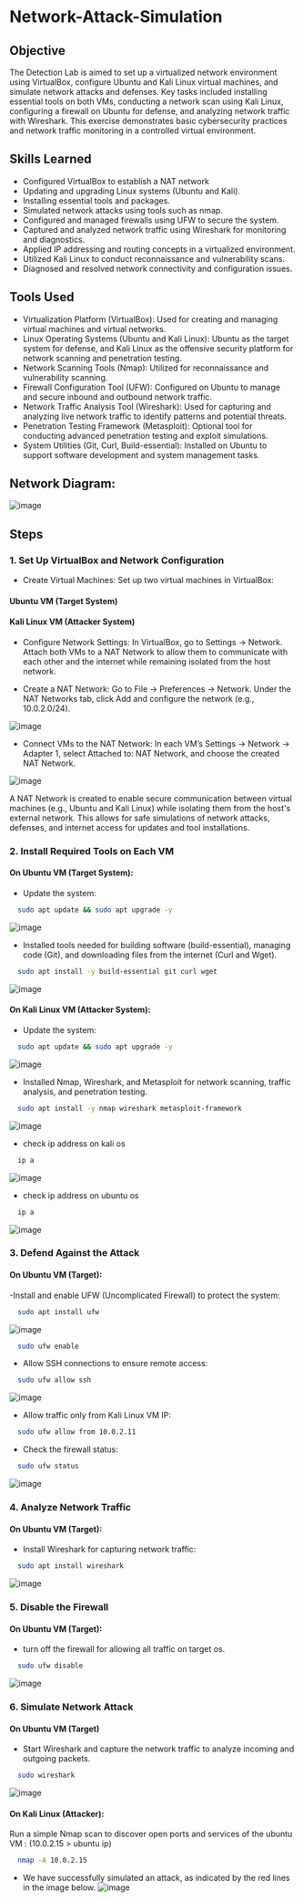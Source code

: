 # Network-Attack-Simulation

## Objective
The Detection Lab is aimed to set up a virtualized network environment using VirtualBox, configure Ubuntu and Kali Linux virtual machines, and simulate network attacks and defenses. Key tasks included installing essential tools on both VMs, conducting a network scan using Kali Linux, configuring a firewall on Ubuntu for defense, and analyzing network traffic with Wireshark. This exercise demonstrates basic cybersecurity practices and network traffic monitoring in a controlled virtual environment.

## Skills Learned
- Configured VirtualBox to establish a NAT network
- Updating and upgrading Linux systems (Ubuntu and Kali).
- Installing essential tools and packages.
- Simulated network attacks using tools such as nmap.
- Configured and managed firewalls using UFW to secure the system.
- Captured and analyzed network traffic using Wireshark for monitoring and diagnostics.
- Applied IP addressing and routing concepts in a virtualized environment.
- Utilized Kali Linux to conduct reconnaissance and vulnerability scans.
- Diagnosed and resolved network connectivity and configuration issues.

## Tools Used
- Virtualization Platform (VirtualBox): Used for creating and managing virtual machines and virtual networks.
- Linux Operating Systems (Ubuntu and Kali Linux): Ubuntu as the target system for defense, and Kali Linux as the offensive security platform for network scanning and penetration testing.
- Network Scanning Tools (Nmap): Utilized for reconnaissance and vulnerability scanning.
- Firewall Configuration Tool (UFW): Configured on Ubuntu to manage and secure inbound and outbound network traffic.
- Network Traffic Analysis Tool (Wireshark): Used for capturing and analyzing live network traffic to identify patterns and potential threats.
- Penetration Testing Framework (Metasploit): Optional tool for conducting advanced penetration testing and exploit simulations.
- System Utilities (Git, Curl, Build-essential): Installed on Ubuntu to support software development and system management tasks.

## Network Diagram:

![image](https://github.com/user-attachments/assets/83709f15-49f5-4fce-9d7b-4686c7ad69d4)


## Steps

### 1. Set Up VirtualBox and Network Configuration
- Create Virtual Machines:
Set up two virtual machines in VirtualBox:
#### Ubuntu VM (Target System)
#### Kali Linux VM (Attacker System)
- Configure Network Settings:
In VirtualBox, go to Settings -> Network.
Attach both VMs to a NAT Network to allow them to communicate with each other and the internet while remaining isolated from the host network.

- Create a NAT Network:
Go to File -> Preferences -> Network.
Under the NAT Networks tab, click Add and configure the network (e.g., 10.0.2.0/24).

![image](https://github.com/user-attachments/assets/b03d7bb8-36b3-4afb-bfaa-487627daaf09)

- Connect VMs to the NAT Network:
In each VM’s Settings -> Network -> Adapter 1, select Attached to: NAT Network, and choose the created NAT Network.

![image](https://github.com/user-attachments/assets/487c5e10-0a61-42e5-97cc-58729b35bce3)

A NAT Network is created to enable secure communication between virtual machines (e.g., Ubuntu and Kali Linux) while isolating them from the host's external network. This allows for safe simulations of network attacks, defenses, and internet access for updates and tool installations.
### 2. Install Required Tools on Each VM
#### On Ubuntu VM (Target System):

- Update the system:
```bash
  sudo apt update && sudo apt upgrade -y
```
![image](https://github.com/user-attachments/assets/111f5f6f-241b-4f1a-b121-43ad74e34aec)

- Installed tools needed for building software (build-essential), managing code (Git), and downloading files from the internet (Curl and Wget).
```bash
  sudo apt install -y build-essential git curl wget
```
![image](https://github.com/user-attachments/assets/ed3d3f86-8322-4ce6-a688-cacad30c09de)

#### On Kali Linux VM (Attacker System):

- Update the system:
```bash
  sudo apt update && sudo apt upgrade -y
```
![image](https://github.com/user-attachments/assets/00e799c3-9fc1-4b17-8b98-33be5bb3f766)

- Installed Nmap, Wireshark, and Metasploit for network scanning, traffic analysis, and penetration testing.
```bash
  sudo apt install -y nmap wireshark metasploit-framework
```
![image](https://github.com/user-attachments/assets/c2f13764-a59a-4929-868e-7c36accfb6b8)

- check ip address on kali os
```bash
  ip a
```
![image](https://github.com/user-attachments/assets/75ec8cbe-64a2-4f51-aa3b-249d9d2a00b6)

- check ip address on ubuntu os
```bash
  ip a
```
![image](https://github.com/user-attachments/assets/52c4c8a2-1a57-4571-ba5b-0f9d76cd76cc)

### 3. Defend Against the Attack
#### On Ubuntu VM (Target):
-Install and enable UFW (Uncomplicated Firewall) to protect the system:
```bash
  sudo apt install ufw
```
![image](https://github.com/user-attachments/assets/ec3d45ab-d57a-44fa-b779-ff8b714d7979)

```bash
  sudo ufw enable
```
- Allow SSH connections to ensure remote access:
```bash
  sudo ufw allow ssh
```
![image](https://github.com/user-attachments/assets/c3defec1-1220-4b36-ae12-13d690089b04)

- Allow traffic only from Kali Linux VM IP:
```bash
  sudo ufw allow from 10.0.2.11
```
- Check the firewall status:
```bash
  sudo ufw status
```
![image](https://github.com/user-attachments/assets/11ea7e64-1dc1-4f90-b6fa-08b10b35b886)

### 4. Analyze Network Traffic
#### On Ubuntu VM (Target):
- Install Wireshark for capturing network traffic:
```bash
  sudo apt install wireshark
```
![image](https://github.com/user-attachments/assets/b7183c31-0381-4989-8fc5-e4e6f52aec14)

### 5. Disable the Firewall 
 #### On Ubuntu VM (Target):
 - turn off the firewall for allowing all traffic on target os.
```bash
  sudo ufw disable
```
![image](https://github.com/user-attachments/assets/1e4775fc-733e-48f4-bf31-0e0c225f51c1)


### 6. Simulate Network Attack
#### On Ubuntu VM (Target)
 - Start Wireshark and capture the network traffic to analyze incoming and outgoing packets.
```bash
  sudo wireshark
```
![image](https://github.com/user-attachments/assets/3a4ca74e-d397-4628-b0f5-83f5ebcace79)

#### On Kali Linux (Attacker):
Run a simple Nmap scan to discover open ports and services of the ubuntu VM : (10.0.2.15 > ubuntu ip)
```bash
  nmap -A 10.0.2.15
```
- We have successfully simulated an attack, as indicated by the red lines in the image below.
![image](https://github.com/user-attachments/assets/50bc309c-67a1-4d59-97b5-cff931faed41)









